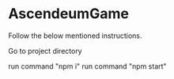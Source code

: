 # AscendeumGame

Follow the below mentioned instructions.

Go to project directory

run command "npm i"
run command "npm start"
